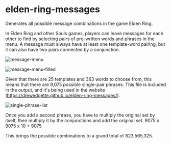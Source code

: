 # elden-ring-messages
Generates all possible message combinations in the game Elden Ring.

In Elden Ring and other Souls games, players can leave messages for each other to find by selecting pairs of pre-written words and phrases in the menu. A message must always have at least one template-word pairing, but it can also have two pairs connected by a conjunction.

![message-menu](https://media.discordapp.net/attachments/652178351699787792/947554111333740624/IMG_1829.jpg?width=1191&height=670)

![message-menu-filled](https://media.discordapp.net/attachments/652178351699787792/947554112009044008/IMG_1828.jpg?width=1191&height=670)

Given that there are 25 templates and 363 words to choose from, this means that there are 9,075 possible single-pair phrases. This file is included in the output, and it's being used in the website (https://drewedgette.github.io/elden-ring-messages/).

![single-phrase-list](https://media.discordapp.net/attachments/652178351699787792/947636147067179048/Screenshot_108.png?width=1270&height=671)

Once you add a second phrase, you have to multiply the original set by itself, then multiply it by the conjunctions and add the original set.
9075 x 9075 x 10 + 9075

This brings the possible combinations to a grand total of 823,565,325.
